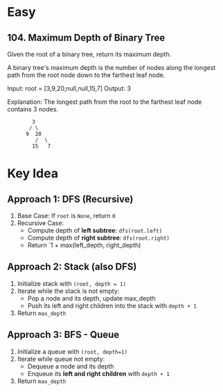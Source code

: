 # Easy
## 104. Maximum Depth of Binary Tree
Given the root of a binary tree, return its maximum depth.

A binary tree's maximum depth is the number of nodes along the longest path 
from the root node down to the farthest leaf node.

Input: root = [3,9,20,null,null,15,7]
Output: 3

Explanation:
The longest path from the root to the farthest leaf node contains 3 nodes.
```
        3
       / \
      9  20
         /  \
        15   7
```

# Key Idea
## Approach 1: DFS (Recursive)
1. Base Case: If `root` is `None`, return `0`
2. Recursive Case:
    - Compute depth of **left subtree**: `dfs(root.left)`
    - Compute depth of **right subtree**: `dfs(root.right)`
    - Return `1 + max(left_depth, right_depth)

## Approach 2: Stack (also DFS)
1. Initialize stack with `(root, depth = 1)`
2. Iterate while the stack is not empty:
    - Pop a node and its depth, update max_depth
    - Push its left and right children into the stack with `depth + 1`
3. Return `max_depth`

## Approach 3: BFS - Queue
1. Initialize a queue with `(root, depth=1)`
2. Iterate while queue not empty:
    - Dequeue a node and its depth
    - Enqueue its **left and right children** with `depth + 1`
3. Return `max_depth`